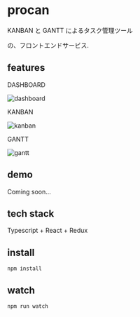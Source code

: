 # procan
KANBAN と GANTT によるタスク管理ツール

の、フロントエンドサービス.

## features

DASHBOARD

![dashboard](https://user-images.githubusercontent.com/5939995/52174243-83d78380-27d4-11e9-8be3-d5a5ea0a56d4.png)

KANBAN

![kanban](https://user-images.githubusercontent.com/5939995/52174251-95209000-27d4-11e9-923c-5e5345282978.gif)

GANTT

![gantt](https://user-images.githubusercontent.com/5939995/52174255-9d78cb00-27d4-11e9-8ef8-4195195c4ada.gif)

## demo

Coming soon...

## tech stack

Typescript + React + Redux

## install
```
npm install
```

## watch
```
npm run watch
```
